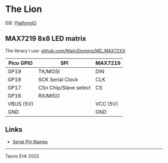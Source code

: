 # The Lion

IDE: [PlatformIO](https://platformio.org/)

## MAX7219 8x8 LED matrix

The library I use: [github.com/MajicDesigns/MD_MAX72XX](https://github.com/MajicDesigns/MD_MAX72XX)

Pico GPIO | SPI                   | MAX7219 |
--------- |-----------------------|---------|
GP19      | TK/MOSI               | DIN
GP18      | SCK Serial Clock      | CLK
GP17      | CSn Chip/Slave select | CS
GP16      | RX/MISO               |
VBUS (5V) |                       | VCC (5V)
GND       |                       | GND

## Links

- [Serial Pin Names](https://en.wikipedia.org/wiki/Serial_Peripheral_Interface)

____

Tauno Erik 2022
